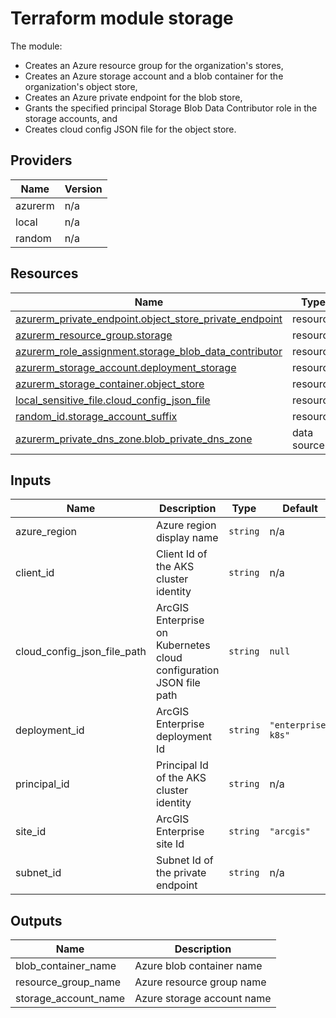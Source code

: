 <!-- BEGIN_TF_DOCS -->
# Terraform module storage

The module:

* Creates an Azure resource group for the organization's stores,
* Creates an Azure storage account and a blob container for the organization's object store,
* Creates an Azure private endpoint for the blob store,
* Grants the specified principal Storage Blob Data Contributor role in the storage accounts, and
* Creates cloud config JSON file for the object store.

## Providers

| Name | Version |
|------|---------|
| azurerm | n/a |
| local | n/a |
| random | n/a |

## Resources

| Name | Type |
|------|------|
| [azurerm_private_endpoint.object_store_private_endpoint](https://registry.terraform.io/providers/hashicorp/azurerm/latest/docs/resources/private_endpoint) | resource |
| [azurerm_resource_group.storage](https://registry.terraform.io/providers/hashicorp/azurerm/latest/docs/resources/resource_group) | resource |
| [azurerm_role_assignment.storage_blob_data_contributor](https://registry.terraform.io/providers/hashicorp/azurerm/latest/docs/resources/role_assignment) | resource |
| [azurerm_storage_account.deployment_storage](https://registry.terraform.io/providers/hashicorp/azurerm/latest/docs/resources/storage_account) | resource |
| [azurerm_storage_container.object_store](https://registry.terraform.io/providers/hashicorp/azurerm/latest/docs/resources/storage_container) | resource |
| [local_sensitive_file.cloud_config_json_file](https://registry.terraform.io/providers/hashicorp/local/latest/docs/resources/sensitive_file) | resource |
| [random_id.storage_account_suffix](https://registry.terraform.io/providers/hashicorp/random/latest/docs/resources/id) | resource |
| [azurerm_private_dns_zone.blob_private_dns_zone](https://registry.terraform.io/providers/hashicorp/azurerm/latest/docs/data-sources/private_dns_zone) | data source |

## Inputs

| Name | Description | Type | Default | Required |
|------|-------------|------|---------|:--------:|
| azure_region | Azure region display name | `string` | n/a | yes |
| client_id | Client Id of the AKS cluster identity | `string` | n/a | yes |
| cloud_config_json_file_path | ArcGIS Enterprise on Kubernetes cloud configuration JSON file path | `string` | `null` | no |
| deployment_id | ArcGIS Enterprise deployment Id | `string` | `"enterprise-k8s"` | no |
| principal_id | Principal Id of the AKS cluster identity | `string` | n/a | yes |
| site_id | ArcGIS Enterprise site Id | `string` | `"arcgis"` | no |
| subnet_id | Subnet Id of the private endpoint | `string` | n/a | yes |

## Outputs

| Name | Description |
|------|-------------|
| blob_container_name | Azure blob container name |
| resource_group_name | Azure resource group name |
| storage_account_name | Azure storage account name |
<!-- END_TF_DOCS -->